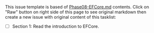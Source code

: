 This issue template is based of [Phase08-EFCore.md](./Phase07-EFCore.md) contents.
Click on "Raw" button on right side of this page to see original markdown then create a new issue with original content of this tasklist:


- [ ] Section 1: Read the introduction to EFCore.
